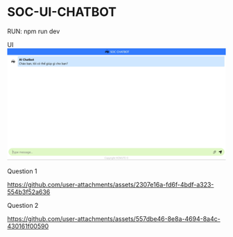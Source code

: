 # SOC-UI-CHATBOT

RUN: npm run dev

UI
![Alt text](./images/UI.png "UI")

Question 1

https://github.com/user-attachments/assets/2307e16a-fd6f-4bdf-a323-554b3f52a636

Question 2

https://github.com/user-attachments/assets/557dbe46-8e8a-4694-8a4c-430161f00590